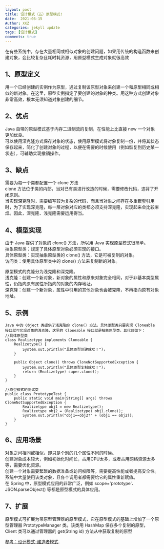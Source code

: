 ```yaml
---
layout: post
title: 设计模式（五）原型模式!
date:  2021-03-15
Author: XKZ
categories: jekyll update
tags: [设计模式]
comments: true
---
```

在有些系统中，存在大量相同或相似对象的创建问题，如果用传统的构造函数来创建对象，会比较复杂且耗时耗资源，用原型模式生成对象就很高效
## 1、原型定义
用一个已经创建的实例作为原型，通过复制该原型对象来创建一个和原型相同或相似的新对象。在这里，原型实例指定了要创建的对象的种类。用这种方式创建对象非常高效，根本无须知道对象创建的细节。
## 2、优点
Java 自带的原型模式基于内存二进制流的复制，在性能上比直接 new 一个对象更加优良。   
可以使用深克隆方式保存对象的状态，使用原型模式将对象复制一份，并将其状态保存起来，简化了创建对象的过程，以便在需要的时候使用（例如恢复到历史某一状态），可辅助实现撤销操作。   
## 3、缺点
需要为每一个类都配置一个 clone 方法   
clone 方法位于类的内部，当对已有类进行改造的时候，需要修改代码，违背了开闭原则。   
当实现深克隆时，需要编写较为复杂的代码，而且当对象之间存在多重嵌套引用时，为了实现深克隆，每一层对象对应的类都必须支持深克隆，实现起来会比较麻烦。因此，深克隆、浅克隆需要运用得当。   
## 4、模型实现
由于 Java 提供了对象的 clone() 方法，所以用 Java 实现原型模式很简单。   
抽象原型类：规定了具体原型对象必须实现的接口。   
具体原型类：实现抽象原型类的 clone() 方法，它是可被复制的对象。   
访问类：使用具体原型类中的 clone() 方法来复制新的对象。   
 
原型模式的克隆分为浅克隆和深克隆。   
浅克隆：创建一个新对象，新对象的属性和原来对象完全相同，对于非基本类型属性，仍指向原有属性所指向的对象的内存地址。  
深克隆：创建一个新对象，属性中引用的其他对象也会被克隆，不再指向原有对象地址。  

## 5、示例
    Java 中的 Object 类提供了浅克隆的 clone() 方法，具体原型类只要实现 Cloneable 接口就可实现对象的浅克隆，这里的 Cloneable 接口就是抽象原型类。其代码如下：
    //具体原型类
    class Realizetype implements Cloneable {
        Realizetype() {
            System.out.println("具体原型创建成功！");
        }

        public Object clone() throws CloneNotSupportedException {
            System.out.println("具体原型复制成功！");
            return (Realizetype) super.clone();
        }
    }

    //原型模式的测试类
    public class PrototypeTest {
        public static void main(String[] args) throws CloneNotSupportedException {
            Realizetype obj1 = new Realizetype();
            Realizetype obj2 = (Realizetype) obj1.clone();
            System.out.println("obj1==obj2?" + (obj1 == obj2));
        }
    }
## 6、应用场景
对象之间相同或相似，即只是个别的几个属性不同的时候。   
创建对象成本较大，例如初始化时间长，占用CPU太多，或者占用网络资源太多等，需要优化资源。   
创建一个对象需要繁琐的数据准备或访问权限等，需要提高性能或者提高安全性。   
系统中大量使用该类对象，且各个调用者都需要给它的属性重新赋值。   
在 Spring 中，原型模式应用的非常广泛，例如 scope='prototype'、JSON.parseObject() 等都是原型模式的具体应用。
## 7、扩展
原型模式可扩展为带原型管理器的原型模式，它在原型模式的基础上增加了一个原型管理器 PrototypeManager 类。该类用 HashMap 保存多个复制的原型，Client 类可以通过管理器的 get(String id) 方法从中获取复制的原型

[参考：设计模式-建造者模式](http://c.biancheng.net/view/1354.html "建造者模式").
